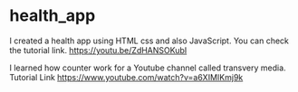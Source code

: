 # health_app
I created a health app using HTML css and also JavaScript. You can check the tutorial link.
https://youtu.be/ZdHANSOKubI


I learned how counter work for a Youtube channel called transvery media. Tutorial Link
https://www.youtube.com/watch?v=a6XIMIKmj9k

